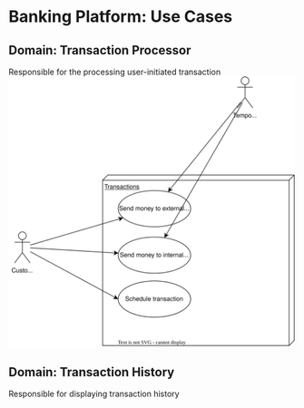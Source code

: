 # Banking Platform: Use Cases

## Domain: Transaction Processor
Responsible for the processing user-initiated transaction
![Sequence Diagram for Intrabank Transfer](diagrams/transactions/use-case-diagram-transaction-manager.svg)

## Domain: Transaction History
Responsible for displaying transaction history